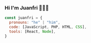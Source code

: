 ### Hi I'm Juanfri 👋🧑‍💻

```js
const juanfri = {
  pronouns: "he" | "him",
  code: [JavaScript, PHP, HTML, CSS],
  tools: [React, Node],
}

```

